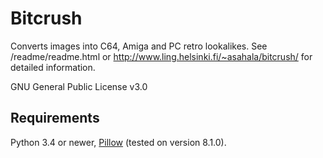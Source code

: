 # Bitcrush
Converts images into C64, Amiga and PC retro lookalikes. See /readme/readme.html or http://www.ling.helsinki.fi/~asahala/bitcrush/ for detailed information.

GNU General Public License v3.0

## Requirements
Python 3.4 or newer, [Pillow](https://pypi.org/project/Pillow/) (tested on version 8.1.0).

